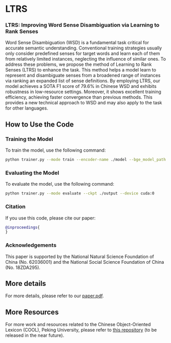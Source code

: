 # LTRS
### LTRS: Improving Word Sense Disambiguation via Learning to Rank Senses

Word Sense Disambiguation (WSD) is a fundamental task critical for accurate semantic understanding. Conventional training strategies usually only consider predefined senses for target words and learn each of them from relatively limited instances, neglecting the influence of similar ones. To address these problems, we propose the method of Learning to Rank Senses (LTRS) to enhance the task. This method helps a model learn to represent and disambiguate senses from a broadened range of instances via ranking an expanded list of sense definitions. By employing LTRS, our model achieves a SOTA F1 score of 79.6% in Chinese WSD and exhibits robustness in low-resource settings. Moreover, it shows excellent training efficiency, achieving faster convergence than previous methods. This provides a new technical approach to WSD and may also apply to the task for other languages.


## How to Use the Code

### Training the Model
To train the model, use the following command:
```bash
python trainer.py --mode train --encoder-name ./model --bge_model_path ./bge_model --ckpt ./output --device cuda
```

### Evaluating the Model
To evaluate the model, use the following command:
```bash
python trainer.py --mode evaluate --ckpt ./output --device cuda:0
```

### Citation
If you use this code, please cite our paper:
```bibtex
@inproceedings{
}
```

### Acknowledgements
This paper is supported by the National Natural Science Foundation of China (No. 62036001) and the National Social Science Foundation of China (No. 18ZDA295).

## More details
For more details, please refer to our [paper.pdf](https://github.com/COOLPKU/LTRS/).

## More Resources
For more work and resources related to the Chinese Object-Oriented Lexicon (COOL), Peking University, please refer to [this repository](https://github.com/COOLPKU) (to be released in the near future).
